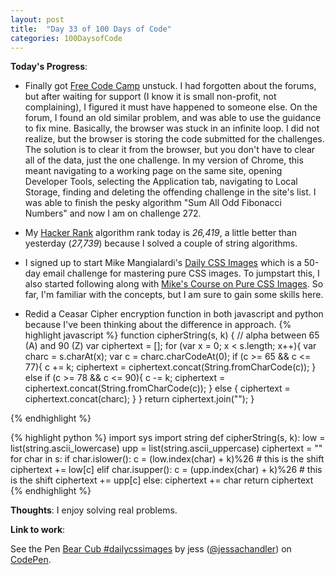 ```yaml
---
layout: post
title:  "Day 33 of 100 Days of Code"
categories: 100DaysofCode
---
```


**Today's Progress**:
+ Finally got [Free Code Camp](https://www.freecodecamp.com) unstuck. I had forgotten about the forums, but after waiting for support (I know it is small non-profit, not complaining), I figured it must have happened to someone else. On the forum, I found an old similar problem, and was able to use the guidance to fix mine. Basically, the browser was stuck in an infinite loop. I did not realize, but the browser is storing the code submitted for the challenges. The solution is to clear it from the browser, but you don't have to clear all of the data, just the one challenge. In my version of Chrome, this meant navigating to a working page on the same site, opening Developer Tools, selecting the Application tab, navigating to Local Storage, finding and deleting the offending challenge in the site's list. I was able to finish the pesky algorithm "Sum All Odd Fibonacci Numbers" and now I am on challenge 272. 
+ My [Hacker Rank](http://www.hackerrank.com) algorithm rank today is *26,419*, a little better than yesterday (*27,739*) because I solved a couple of string algorithms. 
+ I signed up to start Mike Mangialardi's [Daily CSS Images](http://challenges.codingartist.io/daily-css-images/) which is a 50-day email challenge for mastering pure CSS images. To jumpstart this, I also started following along with [Mike's Course on Pure CSS Images](https://coding-artist.teachable.com/p/how-to-make-pure-css-images). So far, I'm familiar with the concepts, but I am sure to gain some skills here.

+ Redid a Ceasar Cipher encryption function in both javascript and python because I've been thinking about the difference in approach. 
{% highlight javascript %}
function cipherString(s, k) { 
  // alpha between 65 (A) and 90 (Z)
  var ciphertext = [];
  for (var x = 0; x < s.length; x++){
    var charc = s.charAt(x);
    var c = charc.charCodeAt(0);
    if (c >= 65 && c <= 77){
      c += k;
      ciphertext = ciphertext.concat(String.fromCharCode(c));
    }
    else if (c >= 78 && c <= 90){
      c -= k;
      ciphertext = ciphertext.concat(String.fromCharCode(c));
    }
    else {
      ciphertext = ciphertext.concat(charc);
    }
  } 
  return ciphertext.join("");
}

{% endhighlight %}

{% highlight python %}
import sys
import string
def cipherString(s, k):
    low = list(string.ascii_lowercase)
    upp = list(string.ascii_uppercase)
    ciphertext = ""
    for char in s:
        if char.islower():
            c = (low.index(char) + k)%26 # this is the shift
            ciphertext += low[c]
        elif char.isupper():
            c = (upp.index(char) + k)%26 # this is the shift
            ciphertext += upp[c]
        else: 
            ciphertext += char 
    return ciphertext
{% endhighlight %}

**Thoughts**: I enjoy solving real problems. 

**Link to work**: 
<p data-height="289" data-theme-id="0" data-slug-hash="OjbWzW" data-default-tab="result" data-user="jessachandler" data-embed-version="2" data-pen-title="Bear Cub #dailycssimages" data-preview="true" class="codepen">See the Pen <a href="https://codepen.io/jessachandler/pen/OjbWzW/">Bear Cub #dailycssimages</a> by jess (<a href="https://codepen.io/jessachandler">@jessachandler</a>) on <a href="https://codepen.io">CodePen</a>.</p>
<script async src="https://production-assets.codepen.io/assets/embed/ei.js"></script>